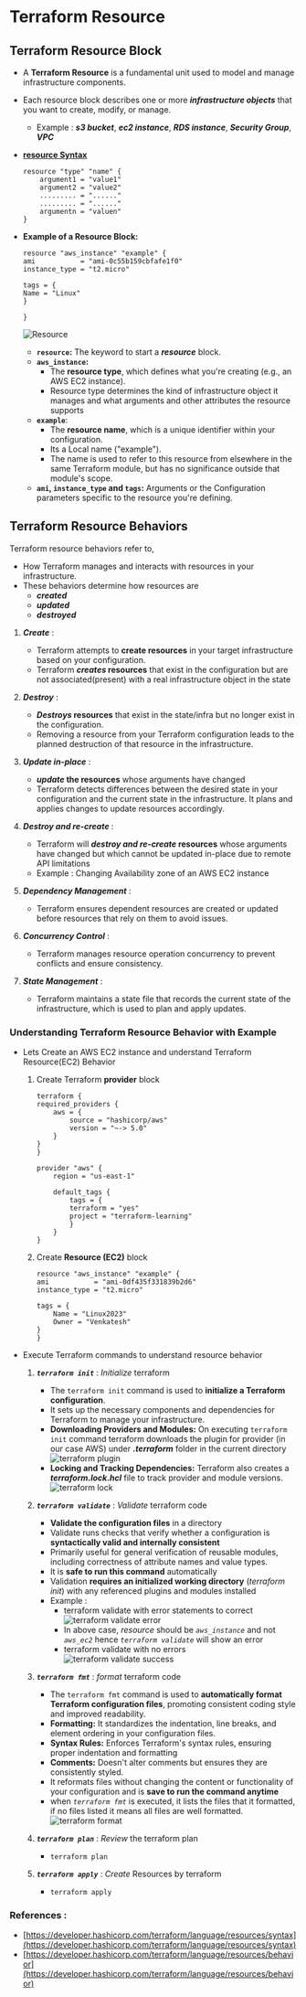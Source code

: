 # Terraform Resource

## Terraform Resource Block

- A **Terraform Resource** is a fundamental unit used to model and manage infrastructure components. 

- Each resource block describes one or more ***infrastructure objects*** that you want to create, modify, or manage.
    - Example :  ***s3 bucket***, ***ec2 instance***, ***RDS instance***, ***Security Group***, ***VPC***

- [**resource Syntax**](https://developer.hashicorp.com/terraform/language/resources/syntax)
    ```hcl
    resource "type" "name" {
        argument1 = "value1"
        argument2 = "value2"
        ......... = "......"
        ......... = "......"
        argumentn = "valuen"
    }
    ```

- **Example of a Resource Block:**

    ```hcl
    resource "aws_instance" "example" {
    ami           = "ami-0c55b159cbfafe1f0"
    instance_type = "t2.micro"
    
    tags = {
    Name = "Linux"
    }

    }
    ```
    ![Resource](./imgs/01-tf-resource.png)

    - **`resource`:** The keyword to start a ***resource*** block.
    - **`aws_instance`:** 
        - The **resource type**, which defines what you're creating (e.g., an AWS EC2 instance).
        - Resource type determines the kind of infrastructure object it manages and what arguments and other attributes the resource supports
    - **`example`**:
        - The **resource name**, which is a unique identifier within your configuration.
        - Its a Local name ("example"). 
        - The name is used to refer to this resource from elsewhere in the same Terraform module, but has no significance outside that module's scope.
    - **`ami`, `instance_type` and `tags`:** Arguments or the Configuration parameters specific to the resource you're defining.


## Terraform Resource Behaviors

Terraform resource behaviors refer to,
- How Terraform manages and interacts with resources in your infrastructure. 
- These behaviors determine how resources are
    - ***created***
    - ***updated***
    - ***destroyed***

1. ***Create*** :
   - Terraform attempts to **create resources** in your target infrastructure based on your configuration.
   - Terraform ***creates* resources** that exist in the configuration but are not associated(present) with a real infrastructure object in the state

2. ***Destroy*** :
   - ***Destroys* resources** that exist in the state/infra but no longer exist in the configuration.
   - Removing a resource from your Terraform configuration leads to the planned destruction of that resource in the infrastructure.

3. ***Update in-place*** :
   - ***update* the resources** whose arguments have changed
   - Terraform detects differences between the desired state in your configuration and the current state in the infrastructure. It plans and applies changes to update resources accordingly.

4. ***Destroy and re-create*** :
   - Terraform will ***destroy and re-create* resources** whose arguments have changed but which cannot be updated in-place due to remote API limitations
   - Example : Changing Availability zone of an AWS EC2 instance


5. ***Dependency Management*** :
   - Terraform ensures dependent resources are created or updated before resources that rely on them to avoid issues.

6. ***Concurrency Control*** :
   - Terraform manages resource operation concurrency to prevent conflicts and ensure consistency.

7. ***State Management*** :
   - Terraform maintains a state file that records the current state of the infrastructure, which is used to plan and apply updates.

### Understanding Terraform Resource Behavior with Example
- Lets Create an AWS EC2 instance and understand Terraform Resource(EC2) Behavior

    1. Create Terraform **provider** block
        ```hcl
        terraform {
        required_providers {
            aws = {
                source = "hashicorp/aws"
                version = "~-> 5.0"
            }
        }
        }

        provider "aws" {
            region = "us-east-1"

            default_tags {
                tags = {
                terraform = "yes"
                project = "terraform-learning"
                }
            }  
        }
        ```
    2. Create **Resource (EC2)** block

        ```hcl
        resource "aws_instance" "example" {
        ami           = "ami-0df435f331839b2d6"
        instance_type = "t2.micro"

        tags = {
            Name = "Linux2023"
            Owner = "Venkatesh"
        }
        }
        ```

- Execute Terraform commands to understand resource behavior

    1. ***`terraform init`*** : *Initialize* terraform
        - The `terraform init` command is used to **initialize a Terraform configuration**. 
        - It sets up the necessary components and dependencies for Terraform to manage your infrastructure.
        - **Downloading Providers and Modules:** On executing `terraform init` command terraform downloads the plugin for provider (in our case AWS) under ***.terraform*** folder in the current directory
            ![terraform plugin](./imgs/03-tf-provider-plugin.png)
        - **Locking and Tracking Dependencies:** Terraform also creates a ***terraform.lock.hcl*** file to track provider and module versions.
            ![terraform lock](./imgs/04-tf-lock-file.png)

    2. ***`terraform validate`*** : *Validate* terraform code
        - **Validate the configuration files** in a directory
        - Validate runs checks that verify whether a configuration is **syntactically valid and internally consistent**
        - Primarily useful for general verification of reusable modules, including correctness of attribute names and value types.
        - It is **safe to run this command** automatically
        - Validation **requires an initialized working directory** (*terraform init*) with any referenced plugins and modules installed
        - Example : 
            - terraform validate with error statements to correct
            ![terraform validate error](./imgs/05-tf-validate-error.png)
             - In above case, *resource* should be *`aws_instance`* and not *`aws_ec2`* hence *`terraform validate`* will show an error           
            - terraform validate with no errors
            ![terraform validate success](./imgs/05-tf-validate-success.png)

    3. ***`terraform fmt`*** : *format* terraform code
        - The `terraform fmt` command is used to **automatically format Terraform configuration files**, promoting consistent coding style and improved readability.
        - **Formatting:** It standardizes the indentation, line breaks, and element ordering in your configuration files.
        - **Syntax Rules:** Enforces Terraform's syntax rules, ensuring proper indentation and formatting
        - **Comments:** Doesn't alter comments but ensures they are consistently styled.
        - It reformats files without changing the content or functionality of your configuration and is **save to run the command anytime**
        - when *`terraform fmt`* is executed, it lists the files that it formatted, if no files listed it means all files are well formatted.
            ![terraform format](./imgs/06-tf-fmt.png)


    4. ***`terraform plan`*** : *Review* the terraform plan
        - `terraform plan`
    5. ***`terraform apply`*** : *Create* Resources by terraform
        - `terraform apply`










### References :
- [https://developer.hashicorp.com/terraform/language/resources/syntax](https://developer.hashicorp.com/terraform/language/resources/syntax)
- [https://developer.hashicorp.com/terraform/language/resources/behavior](https://developer.hashicorp.com/terraform/language/resources/behavior)
